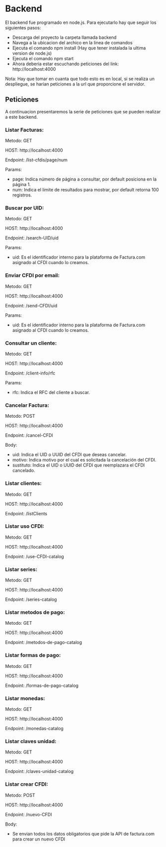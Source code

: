 # Backend
El backend fue programado en node.js. Para ejecutarlo hay que seguir los siguientes pasos:
- Descarga del proyecto la carpeta llamada backend
- Navega a la ubicacion del archico en la linea de comandos
- Ejecuta el comando npm install (Hay que tener instalada la ultima version de node.js)
- Ejecuta el comando npm start
- Ahora deberia estar escuchando peticiones del link: http://localhost:4000

Nota: Hay que tomar en cuanta que todo esto es en local, si se realiza un despliegue, se harian peticiones a la url que proporcione el servidor.

## Peticiones
A continuacion presentaremos la serie de peticiones que se pueden realizar a este backend.

### Listar Facturas:
Metodo: GET

HOST: http://localhost:4000

Endpoint: /list-cfdis/page/num

Params:
- page: Indica número de página a consultar, por default posiciona en la página 1.
- num: Indica el limite de resultados para mostrar, por default retorna 100 registros.

### Buscar por UID:
Metodo: GET

HOST: http://localhost:4000

Endpoint: /search-UID/uid

Params:
- uid: Es el identificador interno para la plataforma de Factura.com asignado al CFDI cuando lo creamos.

### Enviar CFDI por email:
Metodo: GET

HOST: http://localhost:4000

Endpoint: /send-CFDI/uid

Params:
- uid: Es el identificador interno para la plataforma de Factura.com asignado al CFDI cuando lo creamos.

### Consultar un cliente:
Metodo: GET

HOST: http://localhost:4000

Endpoint: /client-info/rfc

Params:
- rfc: Indica el RFC del cliente a buscar.

### Cancelar Factura:
Metodo: POST

HOST: http://localhost:4000

Endpoint: /cancel-CFDI

Body:
- uid: Indica el UID o UUID del CFDI que deseas cancelar.
- motivo: Indica motivo por el cual es solicitada la cancelación del CFDI.
- sustituto: Indica el UID o UUID del CFDI que reemplazara el CFDI cancelado.

### Listar clientes:
Metodo: GET

HOST: http://localhost:4000

Endpoint: /listClients

### Listar uso CFDI:
Metodo: GET

HOST: http://localhost:4000

Endpoint: /use-CFDI-catalog

### Listar series:
Metodo: GET

HOST: http://localhost:4000

Endpoint: /series-catalog

### Listar metodos de pago:
Metodo: GET

HOST: http://localhost:4000

Endpoint: /metodos-de-pago-catalog

### Listar formas de pago:
Metodo: GET

HOST: http://localhost:4000

Endpoint: /formas-de-pago-catalog

### Listar monedas:
Metodo: GET

HOST: http://localhost:4000

Endpoint: /monedas-catalog

### Listar claves unidad:
Metodo: GET

HOST: http://localhost:4000

Endpoint: /claves-unidad-catalog


### Listar crear CFDI:
Metodo: POST

HOST: http://localhost:4000

Endpoint: /nuevo-CFDI

Body:
- Se envian todos los datos obligatorios que pide la API de factura.com para crear un nuevo CFDI

